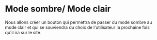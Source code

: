 # Mode sombre/ Mode clair
Nous allons créer un bouton qui permettra de passer du mode sombre au mode clair et qui se souviendra du choix de l'utilisateur la prochaine fois qu'il ira sur le site.
